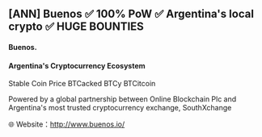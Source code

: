 ## [ANN] Buenos ✅ 100% PoW ✅ Argentina's local crypto ✅ HUGE BOUNTIES 

#### Buenos.
#### Argentina's Cryptocurrency Ecosystem   

Stable Coin Price BTCacked BTCy BTCitcoin 

Powered by a global partnership between Online Blockchain Plc and Argentina's most trusted cryptocurrency exchange, SouthXchange 

🌐 Website：http://www.buenos.io/